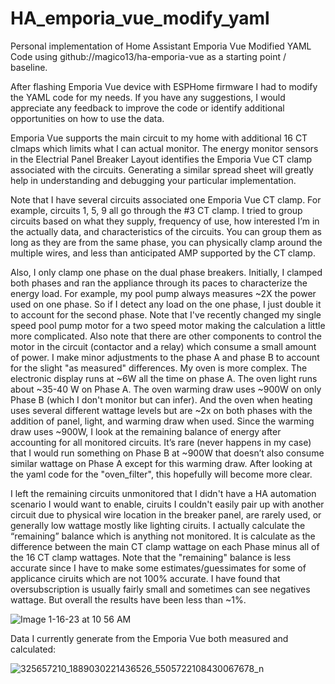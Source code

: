 # HA_emporia_vue_modify_yaml
Personal implementation of Home Assistant Emporia Vue Modified YAML Code using github://magico13/ha-emporia-vue as a starting point / baseline.

After flashing Emporia Vue device with ESPHome firmware I had to modify the YAML code for my needs.  If you have any suggestions, I would appreciate any feedback to improve the code or identify additional opportunities on how to use the data.

Emporia Vue supports the main circuit to my home with additional 16 CT clmaps which limits what I can actual monitor.  The energy monitor sensors in the Electrial Panel Breaker Layout identifies the Emporia Vue CT clamp associated with the circuits.  Generating a similar spread sheet will greatly help in understanding and debugging your particular implementation.  

Note that I have several circuits associated one Emporia Vue CT clamp.  For example, circuits 1, 5, 9 all go through the #3 CT clamp.  I tried to group circuits based on what they supply, frequency of use, how interested I’m in the actually data, and characteristics of the circuits. You can group them as long as they are from the same phase, you can physically clamp around the multiple wires, and less than anticipated AMP supported by the CT clamp. 

Also, I only clamp one phase on the dual phase breakers. Initially, I clamped both phases and ran the appliance through its paces to characterize the energy load. For example, my pool pump always measures ~2X the power used on one phase. So if I detect any load on the one phase, I just double it to account for the second phase.  Note that I've recently changed my single speed pool pump motor for a two speed motor making the calculation a little more complicated.  Also note that there are other components to control the motor in the circuit (contactor and a relay) which consume a small amount of power.  I make minor adjustments to the phase A and phase B to account for the slight "as measured" differences.  My oven is more complex. The electronic display runs at ~6W all the time on phase A. The oven light runs about ~35-40 W on Phase A. The oven warming draw uses ~900W on only Phase B (which I don't monitor but can infer). And the oven when heating uses several different wattage levels but are ~2x on both phases with the addition of panel, light, and warming draw when used. Since the warming draw uses ~900W, I look at the remaining balance of energy after accounting for all monitored circuits.  It’s rare (never happens in my case) that I would run something on Phase B at ~900W that doesn’t also consume similar wattage on Phase A except for this warming draw.  After looking at the yaml code for the "oven_filter", this hopefully will become more clear.

I left the remaining circuits unmonitored that I didn't have a HA automation scenario I would want to enable, ciruits I couldn't easily pair up with another circuit due to physical wire location in the breaker panel, are rarely used, or generally low wattage mostly like lighting ciruits.  I actually calculate the “remaining” balance which is anything not monitored.  It is calculate as the difference between the main CT clamp wattage on each Phase minus all of the 16 CT clamp wattages.  Note that the "remaining" balance is less accurate since I have to make some estimates/guessimates for some of applicance ciruits which are not 100% accurate.  I have found that oversubscription is usually fairly small and sometimes can see negatives wattage.  But overall the results have been less than ~1%.

![Image 1-16-23 at 10 56 AM](https://user-images.githubusercontent.com/105085397/212719866-bfd74362-b9c0-419c-81c8-4dc385789fc3.jpg)

Data I currently generate from the Emporia Vue both measured and calculated: 

![325657210_1889030221436526_5505722108430067678_n](https://user-images.githubusercontent.com/105085397/212724349-131066e3-5dda-41b9-b201-39f228847678.jpg)

